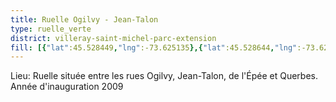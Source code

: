```yaml
---
title: Ruelle Ogilvy - Jean-Talon
type: ruelle_verte
district: villeray-saint-michel-parc-extension
fill: [{"lat":45.528449,"lng":-73.625135},{"lat":45.528644,"lng":-73.625028},{"lat":45.528509,"lng":-73.624513},{"lat":45.528238,"lng":-73.62359}]
---
```


Lieu: Ruelle située entre les rues Ogilvy, Jean-Talon, de l'Épée et Querbes.<br>Année d'inauguration 2009